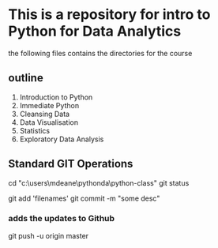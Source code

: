 # This is a repository for intro to Python for Data Analytics

the following files contains the directories for the course 

## outline

1. Introduction to Python
2. Immediate Python
3. Cleansing Data
4. Data Visualisation
5. Statistics
6. Exploratory Data Analysis

## Standard GIT Operations
cd "c:\users\mdeane\pythonda\python-class"
git status

git add 'filenames'
git commit -m "some desc"
### adds the updates to Github
git push -u origin master 
